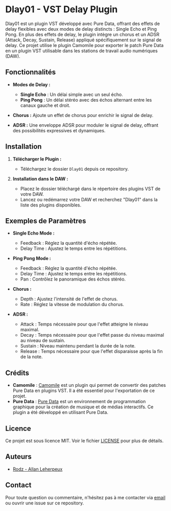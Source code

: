 # Dlay01 - VST Delay Plugin

Dlay01 est un plugin VST développé avec Pure Data, offrant des effets de delay flexibles avec deux modes de delay distincts : Single Echo et Ping Pong. En plus des effets de delay, le plugin intègre un chorus et un ADSR (Attack, Decay, Sustain, Release) appliqué spécifiquement sur le signal de delay. Ce projet utilise le plugin Camomile pour exporter le patch Pure Data en un plugin VST utilisable dans les stations de travail audio numériques (DAW).

## Fonctionnalités

- **Modes de Delay :**
  - **Single Echo** : Un délai simple avec un seul écho.
  - **Ping Pong** : Un délai stéréo avec des échos alternant entre les canaux gauche et droit.

- **Chorus :** Ajoute un effet de chorus pour enrichir le signal de delay.

- **ADSR :** Une enveloppe ADSR pour moduler le signal de delay, offrant des possibilités expressives et dynamiques.

## Installation

1. **Télécharger le Plugin :**
   - Téléchargez le dossier `Dlay01` depuis ce repository.

2. **Installation dans le DAW :**
   - Placez le dossier téléchargé dans le répertoire des plugins VST de votre DAW.
   - Lancez ou redémarrez votre DAW et recherchez "Dlay01" dans la liste des plugins disponibles.

## Exemples de Paramètres

- **Single Echo Mode :**
  - Feedback : Réglez la quantité d'écho répétée.
  - Delay Time : Ajustez le temps entre les répétitions.

- **Ping Pong Mode :**
  - Feedback : Réglez la quantité d'écho répétée.
  - Delay Time : Ajustez le temps entre les répétitions.
  - Pan : Contrôlez le panoramique des échos stéréo.

- **Chorus :**
  - Depth : Ajustez l'intensité de l'effet de chorus.
  - Rate : Réglez la vitesse de modulation du chorus.

- **ADSR :**
  - Attack : Temps nécessaire pour que l'effet atteigne le niveau maximal.
  - Decay : Temps nécessaire pour que l'effet passe du niveau maximal au niveau de sustain.
  - Sustain : Niveau maintenu pendant la durée de la note.
  - Release : Temps nécessaire pour que l'effet disparaisse après la fin de la note.

## Crédits

- **Camomile** : [Camomile](https://github.com/pierreguillot/Camomile) est un plugin qui permet de convertir des patches Pure Data en plugins VST. Il a été essentiel pour l'exportation de ce projet.
- **Pure Data** : [Pure Data](https://github.com/pure-data/pure-data) est un environnement de programmation graphique pour la création de musique et de médias interactifs. Ce plugin a été développé en utilisant Pure Data.

## Licence

Ce projet est sous licence MIT. Voir le fichier [LICENSE](LICENSE) pour plus de détails.

## Auteurs

- [Rodz - Allan Leherpeux](https://github.com/Rodzpm)

## Contact

Pour toute question ou commentaire, n'hésitez pas à me contacter via [email](mailto:allan.leherpeux@epitech.eu) ou ouvrir une issue sur ce repository.
